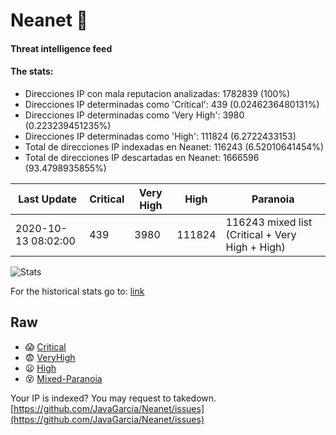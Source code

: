 # Neanet :hocho:
#### Threat intelligence feed
#### The stats:

- Direcciones IP con mala reputacion analizadas: 1782839 (100%)
- Direcciones IP determinadas como 'Critical':  439 (0.0246236480131%)
- Direcciones IP determinadas como 'Very High':  3980 (0.223239451235%)
- Direcciones IP determinadas como 'High':  111824 (6.2722433153)
- Total de direcciones IP indexadas en Neanet:  116243 (6.52010641454%)
- Total de direcciones IP descartadas en Neanet:  1666596 (93.4798935855%)

| Last Update | Critical | Very High | High | Paranoia |
| --- | --- | --- | --- | --- |
| 2020-10-13 08:02:00 | 439 | 3980 | 111824 | 116243 mixed list (Critical + Very High + High)|

![Stats](https://docs.google.com/spreadsheets/d/e/2PACX-1vSnaNMIXVabIpDJjufMlzH7poXnshF3mgd8Is1g9ytUEzVsP5my4Trn8f-xkoLLQ38xpL3HtmUexLo6/pubchart?oid=501124687&format=image)

For the historical stats go to: [link](/stats.csv)
## Raw
- :scream: [Critical](https://raw.githubusercontent.com/JavaGarcia/Neanet/master/blacklists/neanet_critical.txt)
- :fearful: [VeryHigh](https://raw.githubusercontent.com/JavaGarcia/Neanet/master/blacklists/neanet_veryHigh.txtt)
- :frowning: [High](https://raw.githubusercontent.com/JavaGarcia/Neanet/master/blacklists/neanet_high.txt)
- :dizzy_face: [Mixed-Paranoia](https://raw.githubusercontent.com/JavaGarcia/Neanet/master/blacklists/neanet_all.txt)


Your IP is indexed? You may request to takedown. [https://github.com/JavaGarcia/Neanet/issues](https://github.com/JavaGarcia/Neanet/issues)



































































































































































































































































































































































































































































































































































































































































































































































































































































































































































































































































































































































































































































































































































































































